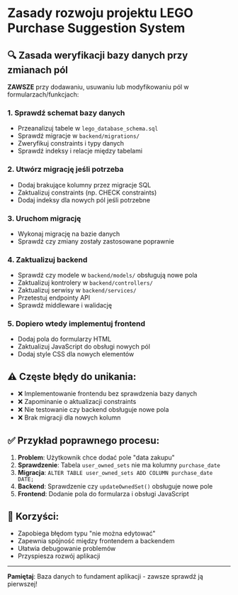 # Zasady rozwoju projektu LEGO Purchase Suggestion System

## 🔍 **Zasada weryfikacji bazy danych przy zmianach pól**

**ZAWSZE** przy dodawaniu, usuwaniu lub modyfikowaniu pól w formularzach/funkcjach:

### 1. **Sprawdź schemat bazy danych**
- Przeanalizuj tabele w `lego_database_schema.sql`
- Sprawdź migracje w `backend/migrations/`
- Zweryfikuj constraints i typy danych
- Sprawdź indeksy i relacje między tabelami

### 2. **Utwórz migrację jeśli potrzeba**
- Dodaj brakujące kolumny przez migracje SQL
- Zaktualizuj constraints (np. CHECK constraints)
- Dodaj indeksy dla nowych pól jeśli potrzebne

### 3. **Uruchom migrację**
- Wykonaj migrację na bazie danych
- Sprawdź czy zmiany zostały zastosowane poprawnie

### 4. **Zaktualizuj backend**
- Sprawdź czy modele w `backend/models/` obsługują nowe pola
- Zaktualizuj kontrolery w `backend/controllers/`
- Zaktualizuj serwisy w `backend/services/`
- Przetestuj endpointy API
- Sprawdź middleware i walidację

### 5. **Dopiero wtedy implementuj frontend**
- Dodaj pola do formularzy HTML
- Zaktualizuj JavaScript do obsługi nowych pól
- Dodaj style CSS dla nowych elementów

## ⚠️ **Częste błędy do unikania:**

- ❌ Implementowanie frontendu bez sprawdzenia bazy danych
- ❌ Zapominanie o aktualizacji constraints
- ❌ Nie testowanie czy backend obsługuje nowe pola
- ❌ Brak migracji dla nowych kolumn

## ✅ **Przykład poprawnego procesu:**

1. **Problem**: Użytkownik chce dodać pole "data zakupu"
2. **Sprawdzenie**: Tabela `user_owned_sets` nie ma kolumny `purchase_date`
3. **Migracja**: `ALTER TABLE user_owned_sets ADD COLUMN purchase_date DATE;`
4. **Backend**: Sprawdzenie czy `updateOwnedSet()` obsługuje nowe pole
5. **Frontend**: Dodanie pola do formularza i obsługi JavaScript

## 🎯 **Korzyści:**

- Zapobiega błędom typu "nie można edytować"
- Zapewnia spójność między frontendem a backendem
- Ułatwia debugowanie problemów
- Przyspiesza rozwój aplikacji

---

**Pamiętaj**: Baza danych to fundament aplikacji - zawsze sprawdź ją pierwszej!
